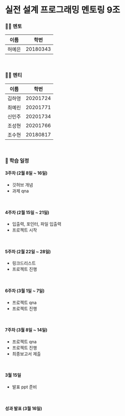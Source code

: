 # 실전 설계 프로그래밍 멘토링 9조

### 👩‍🏫 멘토
|이름|학번|
|---|---|
|허예은|20180343|

</br>

### 🧑‍🎓 멘티
|이름|학번|  
|---|---|
|김하영|20201724| 
|최예린|20201771| 
|신민주|20201734|
|조성현|20201766|
|조수현|20180817||

</br>

### 📅 학습 일정
#### 3주차 (2월 8일 ~ 16일)
- 깃허브 개념
- 과제 qna

</br>

#### 4주차  (2월 15일 ~ 21일)
- 입출력, 포인터, 파일 입출력
- 프로젝트 시작

</br>

#### 5주차 (2월 22일 ~ 28일)
- 링크드리스트
- 프로젝트 진행

</br>

#### 6주차  (3월 1일 ~ 7일)
- 프로젝트 qna
- 프로젝트 진행

</br>

#### 7주차 (3월 8일 ~ 14일)
- 프로젝트 qna
- 프로젝트 진행
- 최종보고서 제출

</br>

#### 3월 15일 
- 발표 ppt 준비

</br>

#### 성과 발표 (3월 16일)

</br>
